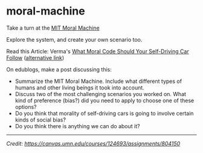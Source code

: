 # moral-machine

Take a turn at the [MIT Moral Machine](http://moralmachine.mit.edu/)

Explore the system, and create your own scenario too.

Read this Article: Verma's [What Moral Code Should Your Self-Driving Car Follow](https://www.delltechnologies.com/en-us/perspectives/what-moral-code-should-your-self-driving-car-follow) ([alternative link](https://docs.google.com/document/d/1gR4CHlQTsHBSQebeQvJRzrOrwmiAgQ6KcQPJ5znNLXQ/edit?usp=sharing))
 
On edublogs, make a post discussing this:

- Summarize the MIT Moral Machine. Include what different types of humans and other living beings it took into account.
- Discuss two of the most challenging scenarios you worked on. What kind of preference (bias?) did you need to apply to choose one of these options?
- Do you think that morality of self-driving cars is going to involve certain kinds of social bias?  
- Do you think there is anything we can do about it?

***
_Credit: https://canvas.umn.edu/courses/124693/assignments/804150_
